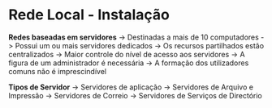 # Rede Local - Instalação

**Redes baseadas em servidores**
	-> Destinadas a mais de 10 computadores
	-> Possui um ou mais servidores dedicados
	-> Os recursos partilhados estão centralizados
	-> Maior controle do nível de acesso aos servidores
	-> A figura de um administrador é necessária
	-> A formação dos utilizadores comuns não é imprescindível

**Tipos de Servidor**
	-> Servidores de aplicação
	-> Servidores de Arquivo e Impressão
	-> Servidores de Correio
	-> Servidores de Serviços de Directório
